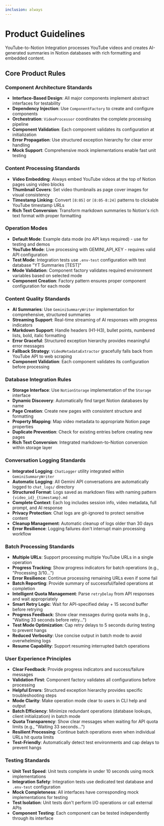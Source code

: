 ```yaml
---
inclusion: always
---
```


# Product Guidelines

YouTube-to-Notion Integration processes YouTube videos and creates AI-generated summaries in Notion databases with rich formatting and embedded content.

## Core Product Rules

### Component Architecture Standards
- **Interface-Based Design**: All major components implement abstract interfaces for testability
- **Dependency Injection**: Use `ComponentFactory` to create and configure components
- **Orchestration**: `VideoProcessor` coordinates the complete processing pipeline
- **Component Validation**: Each component validates its configuration at initialization
- **Error Propagation**: Use structured exception hierarchy for clear error handling
- **Mock Support**: Comprehensive mock implementations enable fast unit testing

### Content Processing Standards
- **Video Embedding**: Always embed YouTube videos at the top of Notion pages using video blocks
- **Thumbnail Covers**: Set video thumbnails as page cover images for visual consistency
- **Timestamp Linking**: Convert `[8:05]` or `[8:05-8:24]` patterns to clickable YouTube timestamp URLs
- **Rich Text Conversion**: Transform markdown summaries to Notion's rich text format with proper formatting

### Operation Modes
- **Default Mode**: Example data mode (no API keys required) - use for testing and demos
- **YouTube Mode**: Live processing with GEMINI_API_KEY - requires valid API configuration
- **Test Mode**: Integration tests use `.env-test` configuration with test database "YT Summaries [TEST]"
- **Mode Validation**: Component factory validates required environment variables based on selected mode
- **Component Creation**: Factory pattern ensures proper component configuration for each mode

### Content Quality Standards
- **AI Summaries**: Use `GeminiSummaryWriter` implementation for comprehensive, structured summaries
- **Streaming Support**: Real-time streaming of AI responses with progress indicators
- **Markdown Support**: Handle headers (H1-H3), bullet points, numbered lists, bold, italic formatting
- **Error Graceful**: Structured exception hierarchy provides meaningful error messages
- **Fallback Strategy**: `VideoMetadataExtractor` gracefully falls back from YouTube API to web scraping
- **Component Validation**: Each component validates its configuration before processing

### Database Integration Rules
- **Storage Interface**: Use `NotionStorage` implementation of the `Storage` interface
- **Dynamic Discovery**: Automatically find target Notion databases by name
- **Page Creation**: Create new pages with consistent structure and formatting
- **Property Mapping**: Map video metadata to appropriate Notion page properties
- **Duplicate Prevention**: Check for existing entries before creating new pages
- **Rich Text Conversion**: Integrated markdown-to-Notion conversion within storage layer

### Conversation Logging Standards
- **Integrated Logging**: `ChatLogger` utility integrated within `GeminiSummaryWriter`
- **Automatic Logging**: All Gemini API conversations are automatically logged to `chat_logs/` directory
- **Structured Format**: Logs saved as markdown files with naming pattern `{video_id}_{timestamp}.md`
- **Complete Context**: Each log includes session info, video metadata, full prompt, and AI response
- **Privacy Protection**: Chat logs are git-ignored to protect sensitive content
- **Cleanup Management**: Automatic cleanup of logs older than 30 days
- **Error Resilience**: Logging failures don't interrupt main processing workflow

### Batch Processing Standards
- **Multiple URLs**: Support processing multiple YouTube URLs in a single operation
- **Progress Tracking**: Show progress indicators for batch operations (e.g., "Processing 3/10...")
- **Error Resilience**: Continue processing remaining URLs even if some fail
- **Batch Reporting**: Provide summary of successful/failed operations at completion
- **Intelligent Quota Management**: Parse `retryDelay` from API responses and wait appropriately
- **Smart Retry Logic**: Wait for API-specified delay + 15 second buffer before retrying
- **Progress Feedback**: Show clear messages during quota waits (e.g., "Waiting 33 seconds before retry...")
- **Test Mode Optimization**: Cap retry delays to 5 seconds during testing to prevent hangs
- **Reduced Verbosity**: Use concise output in batch mode to avoid overwhelming logs
- **Resume Capability**: Support resuming interrupted batch operations

### User Experience Principles
- **Clear Feedback**: Provide progress indicators and success/failure messages
- **Validation First**: Component factory validates all configurations before processing
- **Helpful Errors**: Structured exception hierarchy provides specific troubleshooting steps
- **Mode Clarity**: Make operation mode clear to users in CLI help and output
- **Batch Efficiency**: Minimize redundant operations (database lookups, client initialization) in batch mode
- **Quota Transparency**: Show clear messages when waiting for API quota limits (e.g., "Waiting 33 seconds...")
- **Resilient Processing**: Continue batch operations even when individual URLs hit quota limits
- **Test-Friendly**: Automatically detect test environments and cap delays to prevent hangs

### Testing Standards
- **Unit Test Speed**: Unit tests complete in under 10 seconds using mock implementations
- **Integration Safety**: Integration tests use dedicated test database and `.env-test` configuration
- **Mock Completeness**: All interfaces have corresponding mock implementations for testing
- **Test Isolation**: Unit tests don't perform I/O operations or call external APIs
- **Component Testing**: Each component can be tested independently through its interface